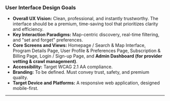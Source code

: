 ### **User Interface Design Goals**

* **Overall UX Vision:** Clean, professional, and instantly trustworthy. The interface should be a premium, time-saving tool that prioritizes clarity and efficiency.
* **Key Interaction Paradigms:** Map-centric discovery, real-time filtering, and "set and forget" preferences.
* **Core Screens and Views:** Homepage / Search & Map Interface, Program Details Page, User Profile & Preferences Page, Subscription & Billing Page, Login / Sign-up Page, and **Admin Dashboard (for provider vetting & crawl management)**.
* **Accessibility:** Target WCAG 2.1 AA compliance.
* **Branding:** To be defined. Must convey trust, safety, and premium quality.
* **Target Device and Platforms:** A responsive web application, designed mobile-first.

***
